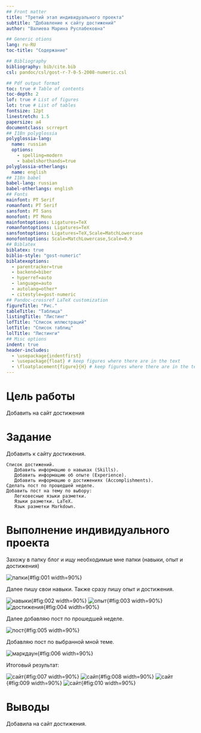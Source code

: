 ```yaml
---
## Front matter
title: "Третий этап индивидуального проекта"
subtitle: "Добавление к сайту достижений"
author: "Валиева Марина Руслабековна"

## Generic otions
lang: ru-RU
toc-title: "Содержание"

## Bibliography
bibliography: bib/cite.bib
csl: pandoc/csl/gost-r-7-0-5-2008-numeric.csl

## Pdf output format
toc: true # Table of contents
toc-depth: 2
lof: true # List of figures
lot: true # List of tables
fontsize: 12pt
linestretch: 1.5
papersize: a4
documentclass: scrreprt
## I18n polyglossia
polyglossia-lang:
  name: russian
  options:
	- spelling=modern
	- babelshorthands=true
polyglossia-otherlangs:
  name: english
## I18n babel
babel-lang: russian
babel-otherlangs: english
## Fonts
mainfont: PT Serif
romanfont: PT Serif
sansfont: PT Sans
monofont: PT Mono
mainfontoptions: Ligatures=TeX
romanfontoptions: Ligatures=TeX
sansfontoptions: Ligatures=TeX,Scale=MatchLowercase
monofontoptions: Scale=MatchLowercase,Scale=0.9
## Biblatex
biblatex: true
biblio-style: "gost-numeric"
biblatexoptions:
  - parentracker=true
  - backend=biber
  - hyperref=auto
  - language=auto
  - autolang=other*
  - citestyle=gost-numeric
## Pandoc-crossref LaTeX customization
figureTitle: "Рис."
tableTitle: "Таблица"
listingTitle: "Листинг"
lofTitle: "Список иллюстраций"
lotTitle: "Список таблиц"
lolTitle: "Листинги"
## Misc options
indent: true
header-includes:
  - \usepackage{indentfirst}
  - \usepackage{float} # keep figures where there are in the text
  - \floatplacement{figure}{H} # keep figures where there are in the text
---
```


# Цель работы

Добавить на сайт достижения

# Задание

Добавить к сайту достижения.

    Список достижений.
       Добавить информацию о навыках (Skills).
       Добавить информацию об опыте (Experience).
       Добавить информацию о достижениях (Accomplishments).
    Сделать пост по прошедшей неделе.
    Добавить пост на тему по выбору:
       Легковесные языки разметки.
       Языки разметки. LaTeX.
       Язык разметки Markdown.



# Выполнение индивидуального проекта

Захожу в папку блог и ищу необходимые мне папки (навыки, опыт и достижения)

![папки](image/1.png){#fig:001 width=90%}

Далее пишу свои навыки. Также сразу пишу опыт и достижения.

![навыки](image/2.png){#fig:002 width=90%}
![опыт](image/3.png){#fig:003 width=90%}
![достижения](image/4.png){#fig:004 width=90%}

Далее добавляю пост по прошедшей неделе.

![пост](image/5.png){#fig:005 width=90%}

Добавляю пост по выбранной мной теме.

![маркдаун](image/6.png){#fig:006 width=90%}

Итоговый результат:

![сайт](image/7.png){#fig:007 width=90%}
![сайт](image/8.png){#fig:008 width=90%}
![сайт](image/9.png){#fig:009 width=90%}
![сайт](image/10.png){#fig:010 width=90%}

# Выводы

Добавила на сайт достижения.
